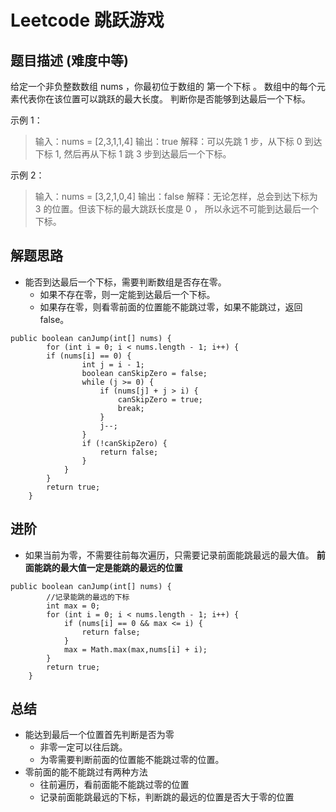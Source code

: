 # Leetcode 跳跃游戏

## 题目描述 (难度中等)
给定一个非负整数数组 nums ，你最初位于数组的 第一个下标 。
数组中的每个元素代表你在该位置可以跳跃的最大长度。
判断你是否能够到达最后一个下标。

示例 1：

>输入：nums = [2,3,1,1,4]
输出：true
解释：可以先跳 1 步，从下标 0 到达下标 1, 然后再从下标 1 跳 3 步到达最后一个下标。

示例 2：
>输入：nums = [3,2,1,0,4]
输出：false
解释：无论怎样，总会到达下标为 3 的位置。但该下标的最大跳跃长度是 0 ， 所以永远不可能到达最后一个下标。

## 解题思路
* 能否到达最后一个下标，需要判断数组是否存在零。
   * 如果不存在零，则一定能到达最后一个下标。
   * 如果存在零，则看零前面的位置能不能跳过零，如果不能跳过，返回false。
```
public boolean canJump(int[] nums) {
        for (int i = 0; i < nums.length - 1; i++) {
		if (nums[i] == 0) {
				int j = i - 1;
				boolean canSkipZero = false;
				while (j >= 0) {
					if (nums[j] + j > i) {
						canSkipZero = true;
						break;
					}
					j--;
				}
				if (!canSkipZero) {
					return false;
				}
			}
		}
		return true;
    }
```

## 进阶
* 如果当前为零，不需要往前每次遍历，只需要记录前面能跳最远的最大值。
**前面能跳的最大值一定是能跳的最远的位置**
```
public boolean canJump(int[] nums) {
        //记录能跳的最远的下标
		int max = 0;
		for (int i = 0; i < nums.length - 1; i++) {
			if (nums[i] == 0 && max <= i) {
				return false;
			}
			max = Math.max(max,nums[i] + i);
		}
		return true;
    }
```
## 总结
* 能达到最后一个位置首先判断是否为零
    * 非零一定可以往后跳。
    * 为零需要判断前面的位置能不能跳过零的位置。
*  零前面的能不能跳过有两种方法
    * 往前遍历，看前面能不能跳过零的位置
    * 记录前面能跳最远的下标，判断跳的最远的位置是否大于零的位置
